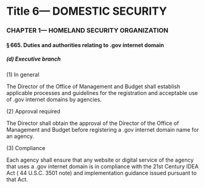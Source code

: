 
# Title 6— DOMESTIC SECURITY
### CHAPTER 1— HOMELAND SECURITY ORGANIZATION
#### § 665. Duties and authorities relating to .gov internet domain
##### (d) Executive branch

(1) In general

The Director of the Office of Management and Budget shall establish applicable processes and guidelines for the registration and acceptable use of .gov internet domains by agencies.

(2) Approval required

The Director shall obtain the approval of the Director of the Office of Management and Budget before registering a .gov internet domain name for an agency.

(3) Compliance

Each agency shall ensure that any website or digital service of the agency that uses a .gov internet domain is in compliance with the 21st Century IDEA Act ( 44 U.S.C. 3501 note) and implementation guidance issued pursuant to that Act.
